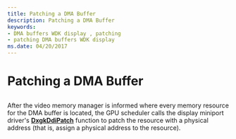 ```yaml
---
title: Patching a DMA Buffer
description: Patching a DMA Buffer
keywords:
- DMA buffers WDK display , patching
- patching DMA buffers WDK display
ms.date: 04/20/2017
---
```


# Patching a DMA Buffer


## <span id="ddk_patching_a_dma_buffer_gg"></span><span id="DDK_PATCHING_A_DMA_BUFFER_GG"></span>


After the video memory manager is informed where every memory resource for the DMA buffer is located, the GPU scheduler calls the display miniport driver's [**DxgkDdiPatch**](/windows-hardware/drivers/ddi/d3dkmddi/nc-d3dkmddi-dxgkddi_patch) function to patch the resource with a physical address (that is, assign a physical address to the resource).

 

